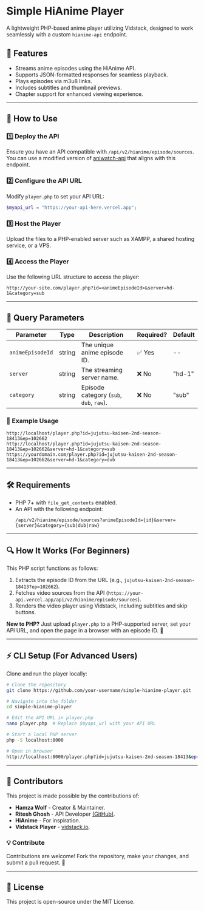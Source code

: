 # Simple HiAnime Player

A lightweight PHP-based anime player utilizing Vidstack, designed to work seamlessly with a custom `hianime-api` endpoint.

## 🚀 Features
- Streams anime episodes using the HiAnime API.
- Supports JSON-formatted responses for seamless playback.
- Plays episodes via m3u8 links.
- Includes subtitles and thumbnail previews.
- Chapter support for enhanced viewing experience.

---

## 📌 How to Use
### 1️⃣ Deploy the API
Ensure you have an API compatible with `/api/v2/hianime/episode/sources`. You can use a modified version of [aniwatch-api](https://github.com/ghoshRitesh12/aniwatch-api) that aligns with this endpoint.

### 2️⃣ Configure the API URL
Modify `player.php` to set your API URL:
```php
$myapi_url = "https://your-api-here.vercel.app";
```

### 3️⃣ Host the Player
Upload the files to a PHP-enabled server such as XAMPP, a shared hosting service, or a VPS.

### 4️⃣ Access the Player
Use the following URL structure to access the player:
```
http://your-site.com/player.php?id=<animeEpisodeId>&server=hd-1&category=sub
```

---

## 📄 Query Parameters
| Parameter       | Type   | Description                                  | Required? | Default |
|----------------|--------|----------------------------------------------|-----------|---------|
| `animeEpisodeId` | string | The unique anime episode ID.                | ✅ Yes    | --      |
| `server`       | string | The streaming server name.                  | ❌ No     | "hd-1"  |
| `category`     | string | Episode category (`sub`, `dub`, `raw`).      | ❌ No     | "sub"   |

### 🔹 Example Usage
```plaintext
http://localhost/player.php?id=jujutsu-kaisen-2nd-season-18413&ep=102662
http://localhost/player.php?id=jujutsu-kaisen-2nd-season-18413&ep=102662&server=hd-1&category=sub
https://yourdomain.com/player.php?id=jujutsu-kaisen-2nd-season-18413&ep=102662&server=hd-1&category=dub
```

---

## 🛠 Requirements
- PHP 7+ with `file_get_contents` enabled.
- An API with the following endpoint:
  ```plaintext
  /api/v2/hianime/episode/sources?animeEpisodeId={id}&server={server}&category={sub|dub|raw}
  ```

---

## 🔍 How It Works (For Beginners)
This PHP script functions as follows:
1. Extracts the episode ID from the URL (e.g., `jujutsu-kaisen-2nd-season-18413?ep=102662`).
2. Fetches video sources from the API (`https://your-api.vercel.app/api/v2/hianime/episode/sources`).
3. Renders the video player using Vidstack, including subtitles and skip buttons.

**New to PHP?** Just upload `player.php` to a PHP-supported server, set your API URL, and open the page in a browser with an episode ID. 🎉

---

## ⚡ CLI Setup (For Advanced Users)
Clone and run the player locally:
```bash
# Clone the repository
git clone https://github.com/your-username/simple-hianime-player.git

# Navigate into the folder
cd simple-hianime-player

# Edit the API URL in player.php
nano player.php  # Replace $myapi_url with your API URL

# Start a local PHP server
php -S localhost:8000

# Open in browser
http://localhost:8000/player.php?id=jujutsu-kaisen-2nd-season-18413&ep=102662
```

---

## 🤝 Contributors
This project is made possible by the contributions of:
- **Hamza Wolf** - Creator & Maintainer.
- **Ritesh Ghosh** - API Developer [(GitHub)](https://github.com/ghoshRitesh12/aniwatch-api).
- **HiAnime** - For inspiration.
- **Vidstack Player** - [vidstack.io](https://vidstack.io/).

### 💡 Contribute
Contributions are welcome! Fork the repository, make your changes, and submit a pull request. 🚀

---

## 📜 License
This project is open-source under the MIT License.
